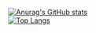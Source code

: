 [![Anurag's GitHub stats](https://github-readme-stats.vercel.app/api?username=DavidNightinga1e&hide=stars&count_private=true&show_icons=true&theme=vue)](https://github.com/anuraghazra/github-readme-stats)    
[![Top Langs](https://github-readme-stats.vercel.app/api/top-langs/?username=DavidNightinga1e&layout=compact)](https://github.com/anuraghazra/github-readme-stats)

